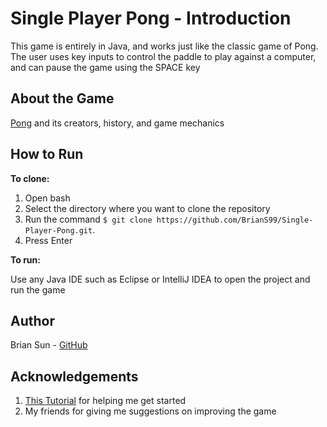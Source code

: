 # Single Player Pong - Introduction
This game is entirely in Java, and works just like the classic game of Pong. The user uses key inputs to control the paddle to play against a computer, and can pause the game using the SPACE key

About the Game
---
[Pong](https://en.wikipedia.org/wiki/Pong) and its creators, history, and game mechanics

How to Run
---
__To clone:__
1. Open bash
2. Select the directory where you want to clone the repository
3. Run the command `$ git clone https://github.com/BrianS99/Single-Player-Pong.git`.
4. Press Enter

__To run:__

Use any Java IDE such as Eclipse or IntelliJ IDEA to open the project and run the game

Author
---
Brian Sun - [GitHub](https://github.com/BrianS99)

Acknowledgements
---
1. [This Tutorial](https://youtu.be/MPJ8XRpZZCk) for helping me get started
2. My friends for giving me suggestions on improving the game
